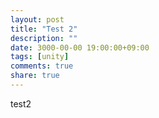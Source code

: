```yaml
---
layout: post
title: "Test 2"
description: ""
date: 3000-00-00 19:00:00+09:00
tags: [unity]
comments: true
share: true
---
```



test2